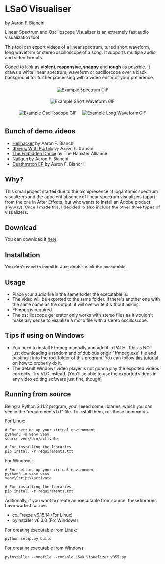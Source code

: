 # LSaO Visualiser
by [Aaron F. Bianchi](https://aaronfbianchi.github.io/) 

Linear Spectrum and Oscilloscope Visualizer is an extremely fast audio visualization tool

This tool can export videos of a linear spectrum, tuned short waveform, long waveform or stereo oscilloscope of a song.  It supports multiple audio and video formats.

Coded to look as **violent**, **responsive**, **snappy** and **rough** as possible. It draws a white linear spectrum, waveform or oscilloscope over a black background for further processing with a video editor of your preference.

<div style="display: flex; justify-content: center; align-items: center; flex-wrap: wrap;">
  <img src="https://github.com/aaronfbianchi/LSaO-visualizer/blob/main/img/example-spectrum.gif"
       alt="Example Spectrum GIF"
       style="max-width: 100%; height: auto; margin: 10px;">
</div>
<div style="display: flex; justify-content: center; align-items: center; flex-wrap: wrap;">
  <img src="https://github.com/aaronfbianchi/LSaO-visualizer/blob/main/img/example-short-waveform.gif"
       alt="Example Short Waveform GIF"
       style="max-width: 100%; height: auto; margin: 10px;">
</div>
<div style="display: flex; justify-content: center; align-items: center; flex-wrap: wrap;">
  <img src="https://github.com/aaronfbianchi/LSaO-visualizer/blob/main/img/example-oscilloscope.gif"
       alt="Example Oscilloscope GIF"
       style="max-width: 48%; height: auto; margin: 10px;">
  <img src="https://github.com/aaronfbianchi/LSaO-visualizer/blob/main/img/example-long-waveform.gif"
       alt="Example Long Waveform GIF"
       style="max-width: 48%; height: auto; margin: 10px;">
</div>


Bunch of demo videos
---------------------
* [Hellhacker](https://www.youtube.com/watch?v=upkUpTIws48) by Aaron F. Bianchi
* [Slaying With Portals](https://www.youtube.com/watch?v=IIGqghktYas) by Aaron F. Bianchi
* [The Forbidden Dance](https://www.youtube.com/watch?v=qKTOINiTxGw) by The Hamster Alliance
* [Nailgun](https://www.youtube.com/watch?v=buWPKEcAkw8) by Aaron F. Bianchi
* [Deathmatch EP](https://www.youtube.com/watch?v=_H94n6kc204) by Aaron F. Bianchi

Why?
---------------------
This small project started due to the omnipresence of logarithmic spectrum visualizers and the apparent absence of linear spectrum visualizers (apart from the one in After Effects, but who wants to install an Adobe product anyway). Once I made this, I decided to also include the other three types of visualizers.

Download
---------------------
You can download it [here](https://github.com/aaronfbianchi/LSaO-visualizer/releases).

Installation
---------------------
You don't need to install it. Just double click the executable.

Usage
---------------------
* Place your audio file in the same folder the executable is.
* The video will be exported to the same folder. If there's another one with the same name as the output, it will overwrite it without asking.
* FFmpeg is required.
* The oscilloscope generator only works with stereo files as it wouldn't make any sense to visualize a mono file with a stereo oscilloscope.

Tips if using on Windows
-------------------------
* You need to install FFmpeg manually and add it to PATH. Tthis is NOT just downloading a random and of dubious origin "ffmpeg.exe" file and pasting it into the root folder of this program. You can follow [this tutorial](https://phoenixnap.com/kb/ffmpeg-windows) on how to properly do it.
* The default Windows video player is not gonna play the exported videos correctly. Try VLC instead. (You'll be able to use the exported videos in any video editing software just fine, though)


Running from source
---------------------
Being a Python 3.11.2 program, you'll need some libraries, which you can see in the "requirements.txt" file. To install them, run these commands.

For Linux:

    # For setting up your virtual environment
    python3 -m venv venv
    source venv/bin/activate

    # For installing the libraries
    pip install -r requirements.txt

For Windows:

    # For setting up your virtual environment
    python3 -m venv venv
    venv\Scripts\activate

    # For installing the libraries
    pip install -r requirements.txt

Aditionally, if you want to create an executable from source, these libraries have worked for me:
* cx_Freeze v6.15.14 (For Linux)
* pyinstaller v6.3.0 (For Windows)

For creating executable from Linux:

    python setup.py build

For creating executable from Windows:

    pyinstaller --onefile --console LSaO_Visualizer_v055.py

